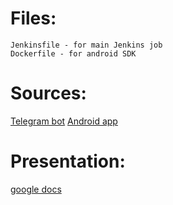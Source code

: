 # Files:
```
Jenkinsfile - for main Jenkins job
Dockerfile - for android SDK
```

# Sources:
[Telegram bot](https://github.com/0xE2/CI-CD-test)
[Android app](https://github.com/0xE2/simple-timestamp-app)

# Presentation:
[google docs](https://docs.google.com/presentation/d/1bQaGrv0A82xst-LPlIpxWV-EwVP37f7MOuz3XCalyCA/edit?usp=sharing)
